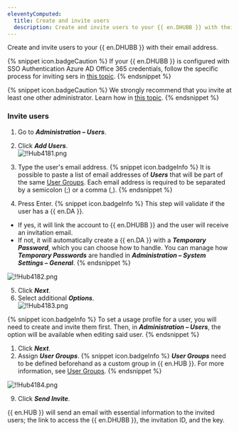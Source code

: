 ```yaml
---
eleventyComputed:
  title: Create and invite users
  description: Create and invite users to your {{ en.DHUBB }} with their email address. 
---
```

Create and invite users to your {{ en.DHUBB }} with their email address.  

{% snippet icon.badgeCaution %} 
If your {{ en.DHUBB }} is configured with SSO Authentication Azure AD Office 365 credentials, follow the specific process for inviting sers in [this topic](/hub/getting-started/get-started-sso-hub-business/invite-users-SSO-hub-business/). 
{% endsnippet %}
 
{% snippet icon.badgeCaution %} 
We strongly recommend that you invite at least one other administrator. Learn how in [this topic](/hub/web-interface/hub-overview/administration/management/users/administrator-invite/). 
{% endsnippet %}
 
### Invite users 
1. Go to ***Administration – Users***. 
1. Click ***Add Users***.  
![!!Hub4181.png](https://webdevolutions.azureedge.net/docs/en/hub/Hub4181.png) 
1. Type the user's email address. 
{% snippet icon.badgeInfo %} 
It is possible to paste a list of email addresses of ***Users*** that will be part of the same [User Groups](/hub/web-interface/hub-overview/administration/management/user-groups/). Each email address is required to be separated by a semicolon (;) or a comma (,). 
{% endsnippet %}
 
4. Press Enter. 
{% snippet icon.badgeInfo %} 
This step will validate if the user has a {{ en.DA }}.  

* If yes, it will link the account to {{ en.DHUBB }} and the user will receive an invitation email. 
* If not, it will automatically create a {{ en.DA }} with a ***Temporary Password***, which you can choose how to handle. You can manage how ***Temporary Passwords*** are handled in ***Administration – System Settings – General***. 
{% endsnippet %}
 

![!!Hub4182.png](https://webdevolutions.azureedge.net/docs/en/hub/Hub4182.png)  

5. Click ***Next***. 
1. Select additional ***Options***.  
![!!Hub4183.png](https://webdevolutions.azureedge.net/docs/en/hub/Hub4183.png) 

{% snippet icon.badgeInfo %}
To set a usage profile for a user, you will need to create and invite them first. Then, in ***Administration – Users***, the option will be available when editing said user.
{% endsnippet %}  

1. Click ***Next***. 
1. Assign ***User Groups***. 
{% snippet icon.badgeInfo %} 
***User Groups*** need to be defined beforehand as a custom group in {{ en.HUB }}. For more information, see [User Groups](/hub/web-interface/hub-overview/administration/management/user-groups/). 
{% endsnippet %}
 

![!!Hub4184.png](https://webdevolutions.azureedge.net/docs/en/hub/Hub4184.png)  

9. Click ***Send Invite***.  

{{ en.HUB }} will send an email with essential information to the invited users; the link to access the {{ en.DHUBB }}, the invitation ID, and the key. 
